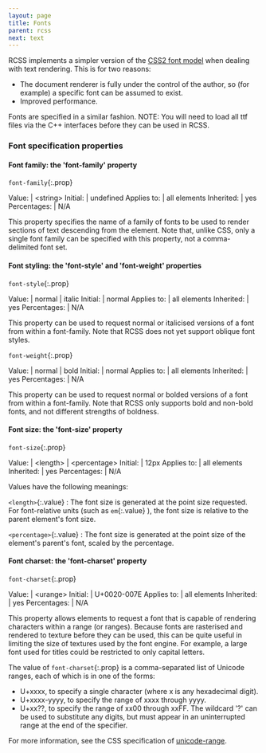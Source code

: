 ```yaml
---
layout: page
title: Fonts
parent: rcss
next: text
---
```


RCSS implements a simpler version of the [CSS2 font model](http://www.w3.org/TR/REC-CSS2/fonts.html) when dealing with text rendering. This is for two reasons:

* The document renderer is fully under the control of the author, so (for example) a specific font can be assumed to exist.
* Improved performance. 

Fonts are specified in a similar fashion.
NOTE: You will need to load all ttf files via the C++ interfaces before they can be used in RCSS.

### Font specification properties

#### Font family: the 'font-family' property

`font-family`{:.prop}

Value: | \<string\>
Initial: | undefined
Applies to: | all elements
Inherited: | yes
Percentages: | N/A

This property specifies the name of a family of fonts to be used to render sections of text descending from the element. Note that, unlike CSS, only a single font family can be specified with this property, not a comma-delimited font set.

#### Font styling: the 'font-style' and 'font-weight' properties

`font-style`{:.prop}

Value: | normal \| italic
Initial: | normal
Applies to: | all elements
Inherited: | yes
Percentages: | N/A

This property can be used to request normal or italicised versions of a font from within a font-family. Note that RCSS does not yet support oblique font styles.

`font-weight`{:.prop} 

Value: | normal \| bold
Initial: | normal
Applies to: | all elements
Inherited: | yes
Percentages: | N/A

This property can be used to request normal or bolded versions of a font from within a font-family. Note that RCSS only supports bold and non-bold fonts, and not different strengths of boldness.

#### Font size: the 'font-size' property

`font-size`{:.prop} 

Value: | \<length\> \| \<percentage\>
Initial: | 12px
Applies to: | all elements
Inherited: | yes
Percentages: | N/A

Values have the following meanings:

`<length>`{:.value} 
: The font size is generated at the point size requested. For font-relative units (such as `em`{:.value} ), the font size is relative to the parent element's font size.

`<percentage>`{:.value} 
: The font size is generated at the point size of the element's parent's font, scaled by the percentage. 

#### Font charset: the 'font-charset' property

`font-charset`{:.prop} 

Value: | \<urange\>
Initial: | U+0020-007E
Applies to: | all elements
Inherited: | yes
Percentages: | N/A

This property allows elements to request a font that is capable of rendering characters within a range (or ranges). Because fonts are rasterised and rendered to texture before they can be used, this can be quite useful in limiting the size of textures used by the font engine. For example, a large font used for titles could be restricted to only capital letters.

The value of `font-charset`{:.prop}  is a comma-separated list of Unicode ranges, each of which is in one of the forms:

* U+xxxx, to specify a single character (where x is any hexadecimal digit).
* U+xxxx-yyyy, to specify the range of xxxx through yyyy.
* U+xx??, to specify the range of xx00 through xxFF. The wildcard '?' can be used to substitute any digits, but must appear in an uninterrupted range at the end of the specifier. 

For more information, see the CSS specification of [unicode-range](http://www.w3.org/TR/REC-CSS2/fonts.html#descdef-unicode-range). 